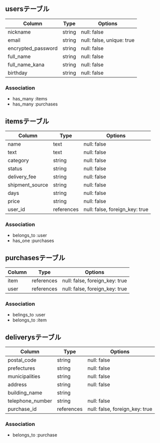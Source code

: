 ## usersテーブル

| Column             | Type   | Options                   |
| ------------------ | ------ | ------------------------- |
| nickname           | string | null: false               |
| email              | string | null: false, unique: true |
| encrypted_password | string | null: false               |
| full_name          | string | null: false               |
| full_name_kana     | string | null: false               |
| birthday           | string | null: false               |

### Association
- has_many :items
- has_many :purchases

## itemsテーブル

| Column          | Type       | Options                        |
| --------------- | ---------- | ------------------------------ |
| name            | text       | null: false                    |
| text            | text       | null: false                    |
| category        | string     | null: false                    |
| status          | string     | null: false                    |
| delivery_fee    | string     | null: false                    |
| shipment_source | string     | null: false                    |
| days            | string     | null: false                    |
| price           | string     | null: false                    |
| user_id         | references | null: false, foreign_key: true |

### Association
- belongs_to :user
- has_one :purchases

## purchasesテーブル

| Column | Type       | Options                        |
| ------ | ---------- | ------------------------------ |
| item   | references | null: false, foreign_key: true |
| user   | references | null: false, foreign_key: true |

### Association
- belings_to :user
- belongs_to :item

## deliverysテーブル

| Column           | Type       | Options                        |
| ---------------- | ---------- | ------------------------------ |
| postal_code      | string     | null: false                    |
| prefectures      | string     | null: false                    |
| municipalities   | string     | null: false                    |
| address          | string     | null: false                    |
| building_name    | string     |                                |
| telephone_number | string     | null: false                    |
| purchase_id      | references | null: false, foreign_key: true |


### Association
- belongs_to :purchase